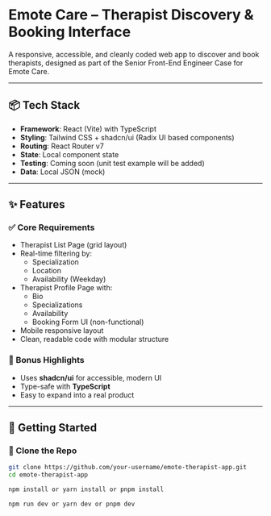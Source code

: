 # Emote Care – Therapist Discovery & Booking Interface

A responsive, accessible, and cleanly coded web app to discover and book therapists, designed as part of the Senior Front-End Engineer Case for Emote Care.

---

## 📦 Tech Stack

- **Framework**: React (Vite) with TypeScript
- **Styling**: Tailwind CSS + shadcn/ui (Radix UI based components)
- **Routing**: React Router v7
- **State**: Local component state
- **Testing**: Coming soon (unit test example will be added)
- **Data**: Local JSON (mock)

---

## ✨ Features

### ✅ Core Requirements

- Therapist List Page (grid layout)
- Real-time filtering by:
  - Specialization
  - Location
  - Availability (Weekday)
- Therapist Profile Page with:
  - Bio
  - Specializations
  - Availability
  - Booking Form UI (non-functional)
- Mobile responsive layout
- Clean, readable code with modular structure

### 💎 Bonus Highlights

- Uses **shadcn/ui** for accessible, modern UI
- Type-safe with **TypeScript**
- Easy to expand into a real product

---

## 🚀 Getting Started

### 📁 Clone the Repo

```bash
git clone https://github.com/your-username/emote-therapist-app.git
cd emote-therapist-app

npm install or yarn install or pnpm install

npm run dev or yarn dev or pnpm dev

```
